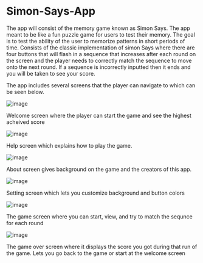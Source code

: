 # Simon-Says-App
The app will consist of the memory game known as Simon Says. The app meant to be like a fun
puzzle game for users to test their memory. The goal is to test the ability of the user to memorize
patterns in short periods of time. Consists of the classic implementation of simon Says where there are four
buttons that will flash in a sequence that increases after each round on the screen and the player needs to correctly match 
the sequence to move onto the next round. If a sequence is incorrectly inputted then it ends and you will be taken to see your
score.

The app includes several screens that the player can navigate to which can be seen below.

![image](https://user-images.githubusercontent.com/53905350/209450299-0ac90168-d89e-45db-82f9-1a2c8c8f47a1.png) 

Welcome screen where the player can start the game and see the highest acheived score


![image](https://user-images.githubusercontent.com/53905350/209450304-e245ff1b-df12-4366-942b-4a4ca43468a2.png)

Help screen which explains how to play the game.


![image](https://user-images.githubusercontent.com/53905350/209450312-c9ff11ce-727c-4be5-a68c-f35546fb8dce.png)

About screen gives background on the game and the creators of this app.


![image](https://user-images.githubusercontent.com/53905350/209450364-18ab5f90-c732-46c8-85dc-ae1e531f899f.png) 

Setting screen which lets you customize background and button colors 


![image](https://user-images.githubusercontent.com/53905350/209450366-236490ab-eb32-44fc-9726-f4e62b51cfbb.png)

The game screen where you can start, view, and try to match the sequnce for each round


![image](https://user-images.githubusercontent.com/53905350/209450367-ab544de9-b8e1-4a08-a406-879be5c286ff.png) 

The game over screen where it displays the score you got during that run of the game. Lets you go back to the game or start at the welcome screen
